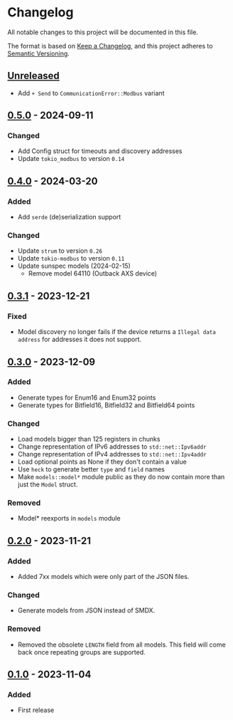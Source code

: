 # Changelog

All notable changes to this project will be documented in this file.

The format is based on [Keep a Changelog](https://keepachangelog.com/en/1.1.0/),
and this project adheres to [Semantic Versioning](https://semver.org/spec/v2.0.0.html).

## [Unreleased]

- Add `+ Send` to `CommunicationError::Modbus` variant

## [0.5.0] - 2024-09-11

### Changed

- Add Config struct for timeouts and discovery addresses
- Update `tokio_modbus` to version `0.14`

## [0.4.0] - 2024-03-20

### Added

- Add `serde` (de)serialization support

### Changed

- Update `strum` to version `0.26`
- Update `tokio-modbus` to version `0.11`
- Update sunspec models (2024-02-15)
  - Remove model 64110 (Outback AXS device)

## [0.3.1] - 2023-12-21

### Fixed

- Model discovery no longer fails if the device returns a
  `Illegal data address` for addresses it does not support.

## [0.3.0] - 2023-12-09

### Added

- Generate types for Enum16 and Enum32 points
- Generate types for Bitfield16, Bitfield32 and Bitfield64 points

### Changed

- Load models bigger than 125 registers in chunks
- Change representation of IPv6 addresses to `std::net::Ipv6addr`
- Change representation of IPv4 addresses to `std::net::Ipv4addr`
- Load optional points as None if they don't contain a value
- Use `heck` to generate better `type` and `field` names
- Make `models::model*` module public as they do now contain
  more than just the `Model` struct.

### Removed

- Model\* reexports in `models` module

## [0.2.0] - 2023-11-21

### Added

- Added 7xx models which were only part of the JSON files.

### Changed

- Generate models from JSON instead of SMDX.

### Removed

- Removed the obsolete `LENGTH` field from all models. This
  field will come back once repeating groups are supported.

## [0.1.0] - 2023-11-04

### Added

- First release

[unreleased]: https://github.com/bikeshedder/sunspec/compare/v0.5.0...HEAD
[0.5.0]: https://github.com/bikeshedder/sunspec/releases/tag/v0.5.0
[0.4.0]: https://github.com/bikeshedder/sunspec/releases/tag/v0.4.0
[0.3.1]: https://github.com/bikeshedder/sunspec/releases/tag/v0.3.1
[0.3.0]: https://github.com/bikeshedder/sunspec/releases/tag/v0.3.0
[0.2.0]: https://github.com/bikeshedder/sunspec/releases/tag/v0.2.0
[0.1.0]: https://github.com/bikeshedder/sunspec/releases/tag/v0.1.0
